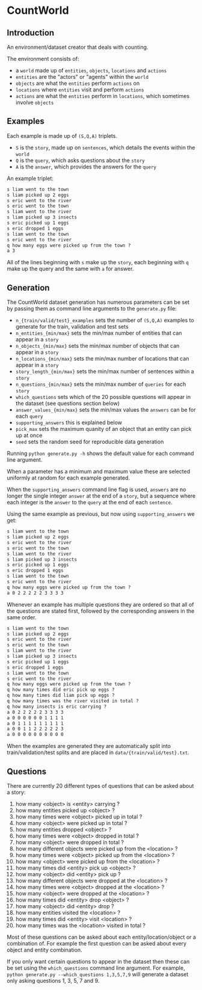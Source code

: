 # CountWorld

## Introduction

An environment/dataset creator that deals with counting.

The environment consists of:

- a `world` made up of `entities`, `objects`, `locations` and `actions`
- `entities` are the "actors" or "agents" within the `world`
- `objects` are what the `entities` perform `actions` on
- `locations` where `entities` visit and perform `actions`
- `actions` are what the `entities` perform in `locations`, which sometimes involve `objects`

## Examples

Each example is made up of `(S,Q,A)` triplets.

- `S` is the `story`, made up on `sentences`, which details the events within the `world`
- `Q` is the `query`, which asks questions about the `story`
- `A` is the `answer`, which provides the answers for the `query`

An example triplet:

``` markdown
s liam went to the town
s liam picked up 2 eggs
s eric went to the river
s eric went to the town
s liam went to the river
s liam picked up 3 insects
s eric picked up 1 eggs
s eric dropped 1 eggs
s liam went to the town
s eric went to the river
q how many eggs were picked up from the town ?
a 3
```

All of the lines beginning with `s` make up the `story`, each beginning with `q` make up the query and the same with `a` for answer.

## Generation

The CountWorld dataset generation has numerous parameters can be set by passing them as command line arguments to the `generate.py` file:

- `n_{train/valid/test}_examples` sets the number of `(S,Q,A)` examples to generate for the train, validation and test sets
- `n_entities_{min/max}` sets the min/max number of entities that can appear in a `story`
- `n_objects_{min/max}` sets the min/max number of objects that can appear in a `story`
- `n_locations_{min/max}` sets the min/max number of locations that can appear in a `story`
- `story_length_{min/max}` sets the min/max number of sentences within a `story`
- `n_questions_{min/max}` sets the min/max number of `queries` for each `story`
- `which_questions` sets which of the 20 possible questions will appear in the dataset (see questions section below)
- `answer_values_{min/max}` sets the min/max values the `answers` can be for each `query`
- `supporting_answers` this is explained below
- `pick_max` sets the maximum quanity of an object that an entity can pick up at once
- `seed` sets the random seed for reproducible data generation

Running `python generate.py -h` shows the default value for each command line argument.

When a parameter has a minimum and maximum value these are selected uniformly at random for each example generated.

When the `supporting_answers` command line flag is used, `answers` are no longer the single integer `answer` at the end of a `story`, but a sequence where each integer is the `answer` to the `query` at the end of each `sentence`.

Using the same example as previous, but now using `supporting_answers` we get:

``` markdown
s liam went to the town
s liam picked up 2 eggs
s eric went to the river
s eric went to the town
s liam went to the river
s liam picked up 3 insects
s eric picked up 1 eggs
s eric dropped 1 eggs
s liam went to the town
s eric went to the river
q how many eggs were picked up from the town ?
a 0 2 2 2 2 2 3 3 3 3
```

Whenever an example has multiple questions they are ordered so that all of the questions are stated first, followed by the corresponding answers in the same order.

``` markdown
s liam went to the town
s liam picked up 2 eggs
s eric went to the river
s eric went to the town
s liam went to the river
s liam picked up 3 insects
s eric picked up 1 eggs
s eric dropped 1 eggs
s liam went to the town
s eric went to the river
q how many eggs were picked up from the town ?
q how many times did eric pick up eggs ?
q how many times did liam pick up eggs ?
q how many times was the river visited in total ?
q how many insects is eric carrying ?
a 0 2 2 2 2 2 3 3 3 3
a 0 0 0 0 0 0 1 1 1 1
a 0 1 1 1 1 1 1 1 1 1
a 0 0 1 1 2 2 2 2 2 3
a 0 0 0 0 0 0 0 0 0 0
```

When the examples are generated they are automatically split into train/validation/test splits and are placed in `data/{train/valid/test}.txt`.

## Questions

There are currently 20 different types of questions that can be asked about a story:

1. how many \<object> is \<entity> carrying ?
1. how many entities picked up \<object> ?
1. how many times were \<object> picked up in total ?
1. how many \<object> were picked up in total ?
1. how many entities dropped \<object> ?
1. how many times were \<object> dropped in total ?
1. how many \<object> were dropped in total ?
1. how many different objects were picked up from the \<location> ?
1. how many times were \<object> picked up from the \<location> ?
1. how many \<object> were picked up from the \<location> ?
1. how many times did \<entity> pick up \<object> ?
1. how many \<object> did \<entity> pick up ?
1. how many different objects were dropped at the \<location> ?
1. how many times were \<object> dropped at the \<location> ?
1. how many \<object> were dropped at the \<location> ?
1. how many times did \<entity> drop \<object> ?
1. how many \<object> did \<entity> drop ?
1. how many entities visited the \<location> ?
1. how many times did \<entity> visit \<location> ?
1. how many times was the \<location> visited in total ?

Most of these questions can be asked about each entity/location/object or a combination of. For example the first question can be asked about every object and entity combination.

If you only want certain questions to appear in the dataset then these can be set using the `which_questions` command line argument. For example, `python generate.py --which_questions 1,3,5,7,9` will generate a dataset only asking questions 1, 3, 5, 7 and 9.